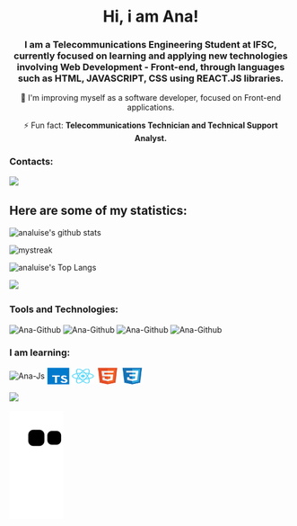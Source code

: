 <div align="center" width="50">
<h1>Hi, i am Ana!
</h1>
<h3 align="center">I am a Telecommunications Engineering Student at IFSC, currently focused on learning and applying new technologies involving Web Development - Front-end, through languages such as HTML, JAVASCRIPT, CSS using REACT.JS libraries.</h3>

🤝 I'm improving myself as a software developer, focused on Front-end applications.
   
⚡ Fun fact: **Telecommunications Technician and Technical Support Analyst.**

<div align="left" width="50">
   
### Contacts:

<div align="left" width="50"> 
<a href="https://www.linkedin.com/in/ana-luise-de-abreu-076319201/" target="_blank"><img src="https://img.shields.io/badge/-LinkedIn-%230077B5?style=for-the-badge&logo=linkedin&logoColor=white" target="_blank"></a>   

## Here are some of my statistics:

![analuise's github stats](https://github-readme-stats.vercel.app/api?username=analuise&show_icons=true&theme=tokyonight)

<img src="https://github-readme-streak-stats.herokuapp.com/?user=analuise&theme=tokyonight" alt="mystreak"/>

![analuise's Top Langs](https://github-readme-stats.vercel.app/api/top-langs/?username=analuise&theme=tokyonight&layout=compact)

<a href="https://www.youtube.com/watch?v=dQw4w9WgXcQ"><img src="https://user-images.githubusercontent.com/73097560/115834477-dbab4500-a447-11eb-908a-139a6edaec5c.gif"></a>   
   
### Tools and Technologies:

<img align="center" alt="Ana-Github" height="30" width="40" src="https://cdn.jsdelivr.net/gh/devicons/devicon/icons/github/github-original.svg">
<img align="center" alt="Ana-Github" height="30" width="40" src="https://cdn.jsdelivr.net/gh/devicons/devicon/icons/git/git-original.svg">
<img align="center" alt="Ana-Github" height="30" width="40" src="https://cdn.jsdelivr.net/gh/devicons/devicon/icons/trello/trello-plain.svg">
<img align="center" alt="Ana-Github" height="30" width="40" src="https://cdn.jsdelivr.net/gh/devicons/devicon/icons/vscode/vscode-original.svg">
   
### I am learning:
   
<img align="center" alt="Ana-Js" height="30" width="40" src="https://cdn.jsdelivr.net/gh/devicons/devicon/icons/javascript/javascript-original.svg">
<img align="center" alt="Ana-Ts" height="30" width="40" src="https://raw.githubusercontent.com/devicons/devicon/master/icons/typescript/typescript-plain.svg">
<img align="center" alt="Ana-React" height="30" width="40" src="https://raw.githubusercontent.com/devicons/devicon/master/icons/react/react-original.svg">
<img align="center" alt="Ana-HTML" height="30" width="40" src="https://raw.githubusercontent.com/devicons/devicon/master/icons/html5/html5-original.svg">
<img align="center" alt="Ana-CSS" height="30" width="40" src="https://raw.githubusercontent.com/devicons/devicon/master/icons/css3/css3-original.svg">
   
   
   
<a href="https://www.youtube.com/watch?v=dQw4w9WgXcQ"><img src="https://user-images.githubusercontent.com/73097560/115834477-dbab4500-a447-11eb-908a-139a6edaec5c.gif"></a>
   
![Snake animation](https://github.com/rafaballerini/rafaballerini/blob/output/github-contribution-grid-snake.svg)
   
</div>
